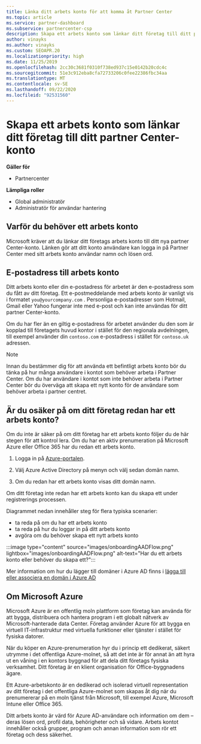 ```yaml
---
title: Länka ditt arbets konto för att komma åt Partner Center
ms.topic: article
ms.service: partner-dashboard
ms.subservice: partnercenter-csp
description: Skapa ett arbets konto som länkar ditt företag till ditt partner Center-konto. Detta gör det möjligt för anställda i företaget att komma åt Partner Center.
author: vinayks
ms.author: vinayks
ms.custom: SEOAPR.20
ms.localizationpriority: high
ms.date: 11/25/2019
ms.openlocfilehash: 2cc30c3681f0310f738ed937c15e0142b20cdc4c
ms.sourcegitcommit: 51e3c912eba8cfa72733206c0fee22386fbc34aa
ms.translationtype: MT
ms.contentlocale: sv-SE
ms.lasthandoff: 09/22/2020
ms.locfileid: "92531560"
---
```

# <a name="create-a-work-account-that-links-your-company-to-your-partner-center-account"></a>Skapa ett arbets konto som länkar ditt företag till ditt partner Center-konto

**Gäller för**

- Partnercenter

**Lämpliga roller**

- Global administratör
- Administratör för användar hantering

## <a name="why-you-need-a-work-account"></a>Varför du behöver ett arbets konto

Microsoft kräver att du länkar ditt företags arbets konto till ditt nya partner Center-konto. Länken gör att ditt konto användare kan logga in på Partner Center med sitt arbets konto användar namn och lösen ord.

## <a name="the-work-account-email-address"></a>E-postadress till arbets konto

Ditt arbets konto eller din e-postadress för arbetet är den e-postadress som du fått av ditt företag. Ett e-postmeddelande med arbets konto är vanligt vis i formatet `you@yourcompany.com` . Personliga e-postadresser som Hotmail, Gmail eller Yahoo fungerar inte med e-post och kan inte användas för ditt partner Center-konto.

Om du har fler än en giltig e-postadress för arbetet använder du den som är kopplad till företagets huvud kontor i stället för den regionala avdelningen, till exempel använder din `contoso.com` e-postadress i stället för `contoso.uk` adressen.

> [!NOTE]  
> Innan du bestämmer dig för att använda ett befintligt arbets konto bör du tänka på hur många användare i kontot som behöver arbeta i Partner Center. Om du har användare i kontot som inte behöver arbeta i Partner Center bör du överväga att skapa ett nytt konto för de användare som behöver arbeta i partner centret.

## <a name="not-sure-if-your-company-already-has-a-work-account"></a>Är du osäker på om ditt företag redan har ett arbets konto?

Om du inte är säker på om ditt företag har ett arbets konto följer du de här stegen för att kontrol lera. Om du har en aktiv prenumeration på Microsoft Azure eller Office 365 har du redan ett arbets konto.

1. Logga in på [Azure-portalen](https://portal.azure.com).

2. Välj Azure Active Directory på menyn och välj sedan domän namn.

3. Om du redan har ett arbets konto visas ditt domän namn.

Om ditt företag inte redan har ett arbets konto kan du skapa ett under registrerings processen.

Diagrammet nedan innehåller steg för flera typiska scenarier:

- ta reda på om du har ett arbets konto
- ta reda på hur du loggar in på ditt arbets konto
- avgöra om du behöver skapa ett nytt arbets konto

:::image type="content" source="images/onboardingAADFlow.png" lightbox="images/onboardingAADFlow.png" alt-text="Har du ett arbets konto eller behöver du skapa ett?":::

Mer information om hur du lägger till domäner i Azure AD finns i [lägga till eller associera en domän i Azure AD](/azure/active-directory/active-directory-add-domain)

## <a name="about-microsoft-azure"></a>Om Microsoft Azure

Microsoft Azure är en offentlig moln plattform som företag kan använda för att bygga, distribuera och hantera program i ett globalt nätverk av Microsoft-hanterade data Center. Företag använder Azure för att bygga en virtuell IT-infrastruktur med virtuella funktioner eller tjänster i stället för fysiska datorer.

När du köper en Azure-prenumeration hyr du i princip ett dedikerat, säkert utrymme i det offentliga Azure-molnet, så att det inte är för annat än att hyra ut en våning i en kontors byggnad för att dela ditt företags fysiska verksamhet. Ditt företag är en klient organisation för Office-byggnadens ägare.

Ett Azure-arbetskonto är en dedikerad och isolerad virtuell representation av ditt företag i det offentliga Azure-molnet som skapas åt dig när du prenumererar på en moln tjänst från Microsoft, till exempel Azure, Microsoft Intune eller Office 365.

Ditt arbets konto är värd för Azure AD-användare och information om dem – deras lösen ord, profil data, behörigheter och så vidare. Arbets kontot innehåller också grupper, program och annan information som rör ett företag och dess säkerhet.